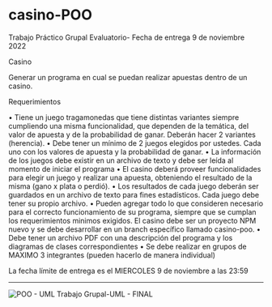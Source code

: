 # casino-POO
Trabajo Práctico Grupal Evaluatorio- Fecha de entrega 9 de noviembre 2022

Casino

Generar un programa en cual se puedan realizar
apuestas dentro de un casino.

Requerimientos

• Tiene un juego tragamonedas que tiene distintas variantes
siempre cumpliendo una misma funcionalidad, que dependen
de la temática, del valor de apuesta y de la probabilidad de
ganar. Deberán hacer 2 variantes (herencia).
• Debe tener un mínimo de 2 juegos elegidos por ustedes.
Cada uno con los valores de apuesta y la probabilidad de
ganar.
• La información de los juegos debe existir en un archivo de
texto y debe ser leída al momento de iniciar el programa
• El casino deberá proveer funcionalidades para elegir un
juego y realizar una apuesta, obteniendo el resultado de la
misma (gano x plata o perdió).
• Los resultados de cada juego deberán ser guardados en un
archivo de texto para fines estadísticos. Cada juego debe
tener su propio archivo.
• Pueden agregar todo lo que consideren necesario para el
correcto funcionamiento de su programa, siempre que se
cumplan los requerimientos minimos exigidos.
El casino debe ser un proyecto NPM nuevo y se debe
desarrollar en un branch específico llamado casino-poo.
• Debe tener un archivo PDF con una descripción del
programa y los diagramas de clases correspondientes
• Se debe realizar en grupos de MAXIMO 3 integrantes
(pueden hacerlo de manera individual)

La fecha límite de entrega es el MIERCOLES 9 de noviembre
a las 23:59

------------------------------------------------------------------------------------------------------------------------
![POO - UML Trabajo Grupal-UML - FINAL](https://user-images.githubusercontent.com/104039810/200551488-b6eaea64-cfd8-4a3d-ae8d-89e15025c988.png)

